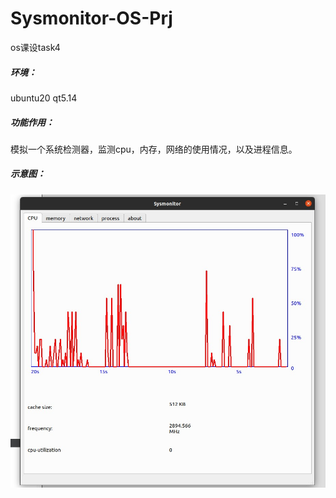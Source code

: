 # Sysmonitor-OS-Prj
os课设task4

##### 环境：
ubuntu20 qt5.14
##### 功能作用：
模拟一个系统检测器，监测cpu，内存，网络的使用情况，以及进程信息。
##### 示意图：
![image](https://github.com/katomia/Sysmonitor-OS-Prj/blob/master/sysmonitor/Snipaste_2022-02-25_18-20-56.jpg)
